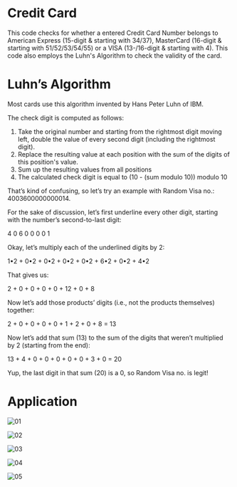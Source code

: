 # Credit Card
This code checks for whether a entered Credit Card Number belongs to American Express (15-digit & starting with 34/37), MasterCard (16-digit & starting with 51/52/53/54/55) or a VISA (13-/16-digit & starting with 4). This code also employs the Luhn's Algorithm to check the validity of the card.

# Luhn’s Algorithm
Most cards use this algorithm invented by Hans Peter Luhn of IBM.

The check digit is computed as follows:

1. Take the original number and starting from the rightmost digit moving left, double the value of every second digit (including the rightmost digit).
2. Replace the resulting value at each position with the sum of the digits of this position's value.
3. Sum up the resulting values from all positions
4. The calculated check digit is equal to (10 - (sum modulo 10)) modulo 10

That’s kind of confusing, so let’s try an example with Random Visa no.: 4003600000000014.

For the sake of discussion, let’s first underline every other digit, starting with the number’s second-to-last digit:

4 0 6 0 0 0 0 1

Okay, let’s multiply each of the underlined digits by 2:

1•2 + 0•2 + 0•2 + 0•2 + 0•2 + 6•2 + 0•2 + 4•2

That gives us:

2 + 0 + 0 + 0 + 0 + 12 + 0 + 8

Now let’s add those products’ digits (i.e., not the products themselves) together:

2 + 0 + 0 + 0 + 0 + 1 + 2 + 0 + 8 = 13

Now let’s add that sum (13) to the sum of the digits that weren’t multiplied by 2 (starting from the end):

13 + 4 + 0 + 0 + 0 + 0 + 0 + 3 + 0 = 20

Yup, the last digit in that sum (20) is a 0, so Random Visa no. is legit!

# Application

![01](https://user-images.githubusercontent.com/90185630/133023962-7fbdbc9b-af2f-4fb6-bd36-bf93ec07ed60.png)

![02](https://user-images.githubusercontent.com/90185630/132991045-9ffaccaa-568a-4ad1-ab2b-b9e0a6ab4c3d.png)

![03](https://user-images.githubusercontent.com/90185630/132991051-0f1b1410-f858-4c0e-8c52-e9c1493ef8cb.png)

![04](https://user-images.githubusercontent.com/90185630/132991056-fd36c1c6-e5d1-4651-8a6f-475d9f7da3d1.png)

![05](https://user-images.githubusercontent.com/90185630/132991064-3307c4d0-9425-48ee-9fe2-bb94144c0f7b.png)
